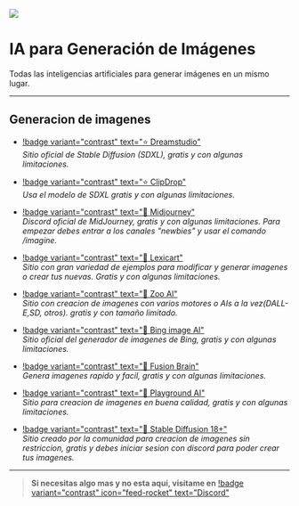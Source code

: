 ![](https://i.postimg.cc/Z59s5LZ2/IA-Imagenes.png)
# IA para Generación de Imágenes
Todas las inteligencias artificiales para generar imágenes en un mismo lugar.


---


## Generacion de imagenes

- [!badge variant="contrast" text="⭐  Dreamstudio"](https://dreamstudio.ai/generate)    
*Sitio oficial de Stable Diffusion (SDXL), gratis y con algunas limitaciones.*

- [!badge variant="contrast" text="⭐  ClipDrop"](https://clipdrop.co/stable-diffusion)    
*Usa el modelo de SDXL gratis y con algunas limitaciones.*

- [!badge variant="contrast" text="🔷  Midjourney"](https://discord.gg/midjourney)    
*Discord oficial de MidJourney, gratis y con algunas limitaciones.  Para empezar debes entrar a los canales "newbies" y usar el comando /imagine.*


- [!badge variant="contrast" text="🔷  Lexicart"](https://lexica.art/aperture)    
*Sitio con gran variedad de ejemplos para modificar y generar imagenes o crear tus nuevas. Gratis y con algunas limitaciones.*


- [!badge variant="contrast" text="🔷  Zoo AI"](https://zoo.replicate.dev/)   
*Sitio con creacion de imagenes con varios motores o AIs a la vez(DALL-E,SD, otros). gratis y con tamaño limitado.*    


- [!badge variant="contrast" text="🔷  Bing image AI"](https://www.bing.com/images/create)    
*Sitio oficial del generador de imagenes de Bing, gratis y con algunas limitaciones.*    


- [!badge variant="contrast" text="🔷  Fusion Brain"](https://fusionbrain.ai/)    
*Genera imagenes rapido y facil, gratis y con algunas limitaciones.*  

- [!badge variant="contrast" text="🔷  Playground AI"](https://playgroundai.com/)    
*Sitio para creacion de imagenes en buena calidad, gratis y con algunas limitaciones.*

- [!badge variant="contrast" text="🔞  Stable Diffusion 18+"](https://unstability.party/)    
*Sitio creado por la comunidad para creacion de imagenes sin restriccion, gratis y debes iniciar sesion con discord para poder crear tus imagenes.*   

---

> **Si necesitas algo mas y no esta aqui, visitame en** [!badge variant="contrast" icon="feed-rocket" text="Discord"](https://discord.gg/hVKeY3uEru) 